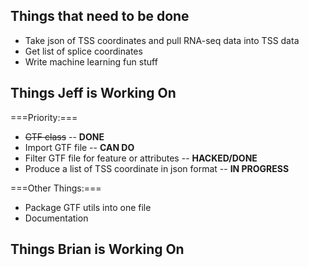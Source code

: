Things that need to be done
---------------------------

* Take json of TSS coordinates and pull RNA-seq data into TSS data
* Get list of splice coordinates
* Write machine learning fun stuff

Things Jeff is Working On
-------------------------

===Priority:===
* ~~GTF class~~ -- **DONE**
* Import GTF file -- **CAN DO**
* Filter GTF file for feature or attributes -- **HACKED/DONE**
* Produce a list of TSS coordinate in json format -- **IN PROGRESS**

===Other Things:===
* Package GTF utils into one file
* Documentation

Things Brian is Working On
--------------------------